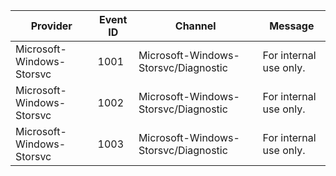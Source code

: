 Provider                   |  Event ID  |  Channel                               |  Message
---------------------------|------------|----------------------------------------|------------------------
Microsoft-Windows-Storsvc  |  1001      |  Microsoft-Windows-Storsvc/Diagnostic  |  For internal use only.
Microsoft-Windows-Storsvc  |  1002      |  Microsoft-Windows-Storsvc/Diagnostic  |  For internal use only.
Microsoft-Windows-Storsvc  |  1003      |  Microsoft-Windows-Storsvc/Diagnostic  |  For internal use only.
